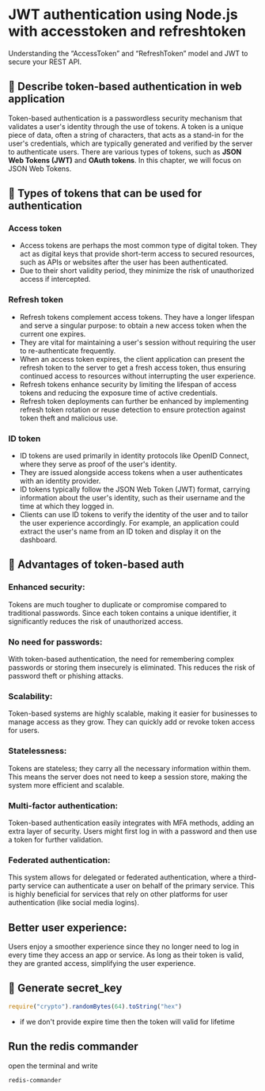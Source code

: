 # JWT authentication using Node.js with accesstoken and refreshtoken
Understanding the “AccessToken” and “RefreshToken” model and JWT to secure your REST API.
## 🚀 Describe token-based authentication in web application
Token-based authentication is a passwordless security mechanism that validates a user's identity through the use of tokens. A token is a unique piece of data, often a string of characters, that acts as a stand-in for the user's credentials, which are typically generated and verified by the server to authenticate users. There are various types of tokens, such as **JSON Web Tokens (JWT)** and **OAuth tokens**. In this chapter, we will focus on JSON Web Tokens.


## 🚀 Types of tokens that can be used for authentication
### Access token
- Access tokens are perhaps the most common type of digital token. They act as digital keys that provide short-term access to secured resources, such as APIs or websites after the user has been authenticated. 
-  Due to their short validity period, they minimize the risk of unauthorized access if intercepted.

### Refresh token
- Refresh tokens complement access tokens. They have a longer lifespan and serve a singular purpose: to obtain a new access token when the current one expires.
- They are vital for maintaining a user's session without requiring the user to re-authenticate frequently. 
- When an access token expires, the client application can present the refresh token to the server to get a fresh access token, thus ensuring continued access to resources without interrupting the user experience.
- Refresh tokens enhance security by limiting the lifespan of access tokens and reducing the exposure time of active credentials.
- Refresh token deployments can further be enhanced by implementing refresh token rotation or reuse detection to ensure protection against token theft and malicious use.

### ID token
- ID tokens are used primarily in identity protocols like OpenID Connect, where they serve as proof of the user's identity.
- They are issued alongside access tokens when a user authenticates with an identity provider.
- ID tokens typically follow the JSON Web Token (JWT) format, carrying information about the user's identity, such as their username and the time at which they logged in. 
- Clients can use ID tokens to verify the identity of the user and to tailor the user experience accordingly. For example, an application could extract the user's name from an ID token and display it on the dashboard.




## 🚀 Advantages of token-based auth
### Enhanced security: 
Tokens are much tougher to duplicate or compromise compared to traditional passwords. Since each token contains a unique identifier, it significantly reduces the risk of unauthorized access.

### No need for passwords:
With token-based authentication, the need for remembering complex passwords or storing them insecurely is eliminated. This reduces the risk of password theft or phishing attacks.

### Scalability: 
Token-based systems are highly scalable, making it easier for businesses to manage access as they grow. They can quickly add or revoke token access for users.

### Statelessness: 
Tokens are stateless; they carry all the necessary information within them. This means the server does not need to keep a session store, making the system more efficient and scalable.

### Multi-factor authentication: 
Token-based authentication easily integrates with MFA methods, adding an extra layer of security. Users might first log in with a password and then use a token for further validation.

### Federated authentication: 
This system allows for delegated or federated authentication, where a third-party service can authenticate a user on behalf of the primary service. This is highly beneficial for services that rely on other platforms for user authentication (like social media logins).

## Better user experience: 
Users enjoy a smoother experience since they no longer need to log in every time they access an app or service. As long as their token is valid, they are granted access, simplifying the user experience.


## 🚀 Generate secret_key 
```js
require("crypto").randomBytes(64).toString("hex")
```

- if we don't provide expire time then the token will valid for lifetime

## Run the redis commander
open the terminal and write
```
redis-commander
```
